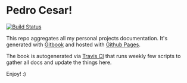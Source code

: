 # Pedro Cesar!
[![Build Status](https://travis-ci.org/pedrocesar-ti/pedrocesar-ti.github.io.svg?branch=gh-pages)](https://travis-ci.org/pedrocesar-ti/pedrocesar-ti.github.io)

This repo aggregates all my personal projects documentation. It's generated with [Gitbook](https://www.gitbook.com/) and hosted with [Github Pages](https://pages.github.com/).

The book is autogenerated via [Travis CI](https://travis-ci.org/pedrocesar-ti/pedrocesar-ti.github.io) that runs weekly few scripts to gather all docs and update the things here.

Enjoy! :)
